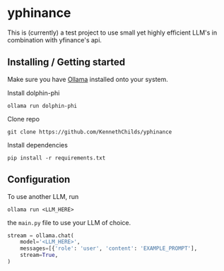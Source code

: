 # yphinance

This is (currently) a test project to use small yet highly
efficient LLM's in combination with yfinance's api.</br>

## Installing / Getting started

Make sure you have [Ollama](ollama.com) installed onto your system.</br>

Install dolphin-phi
 ```shell
ollama run dolphin-phi
```

Clone repo
```shell
git clone https://github.com/KennethChilds/yphinance
```

Install dependencies

```shell
pip install -r requirements.txt
```

## Configuration

To use another LLM, run
```shell
ollama run <LLM_HERE>
```
the ```main.py``` file to use your LLM of choice.

```python
stream = ollama.chat(
    model='<LLM_HERE>',
    messages=[{'role': 'user', 'content': 'EXAMPLE_PROMPT'],
    stream=True,
)
```
